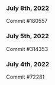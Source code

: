 ### July 8th, 2022

Commit #180557

### July 5th, 2022

Commit #314353


### July 4th, 2022

Commit #72281
